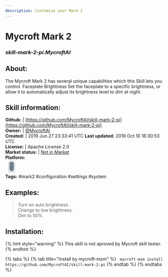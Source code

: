 ```yaml
---
description: Customize your Mark 2
---
```


# Mycroft Mark 2  
### _skill-mark-2-pi.MycroftAI_  
## About:  
The Mycroft Mark 2 has several unique capabilities which this Skill lets you
control.
Faceplate Brightness
Set the faceplate to a specific brightness, or allow it to automatically adjust
its brightness level to dim at night.

## Skill information:  
**Github:** | [https://github.com/MycroftAI/skill-mark-2-pi](https://github.com/MycroftAI/skill-mark-2-pi)  
**Owner:** | [@MycroftAI](https://github.com/MycroftAI)  
**Created:** | 2019 Jun 27 23:33:41 UTC  **Last updated:** 2019 Oct 10 16:30:53 UTC  
**License:** | Apache License 2.0  
**Market status:** | [Not in Market](https://market.mycroft.ai/skill/)  
**Platform:**  
 ![Mark II](../.gitbook/assets/mark-2-icon.png)   
**Tags:** \#mark2 \#configuration \#settings \#system   
## Examples:  
> Turn on auto brightness.  
> Change to low brightness.  
> Dim to 50%  
  
## Installation:  
{% hint style="warning" %}
This skill is not aproved by Mycroft skill tester.
{% endhint %}
    
{% tabs %}
{% tab title="Install by mycroft-msm" %}
``` mycroft-msm install https://github.com/MycroftAI/skill-mark-2-pi```
{% endtab %}
  {% endtabs %}
  
